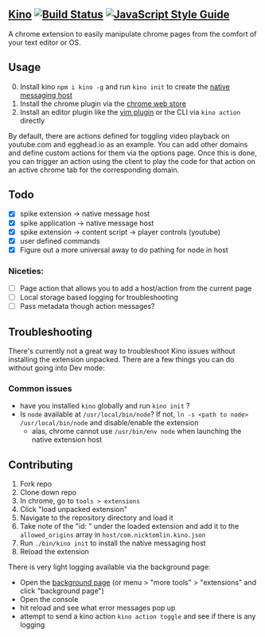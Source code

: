 [Kino](https://www.wired.com/2011/11/1107wireless-remote-control/) [![Build Status](https://travis-ci.org/NickTomlin/kino.svg?branch=master)](https://travis-ci.org/NickTomlin/kino) [![JavaScript Style Guide](https://img.shields.io/badge/code_style-standard-brightgreen.svg)](https://standardjs.com)
---
A chrome extension to easily manipulate chrome pages from the comfort of your text editor or OS.

Usage
---

0. Install kino `npm i kino -g` and run `kino init` to create the [native messaging host](https://developer.chrome.com/apps/nativeMessaging#native-messaging-host)
1. Install the chrome plugin via the [chrome web store](https://chrome.google.com/webstore/detail/kino/gfonelhapmmnblbnniimhkdmnlopaabm)
2. Install an editor plugin like the [vim plugin](https://github.com/nicktomlin/kino.vim) or the CLI via `kino action` directly

By default, there are actions defined for toggling video playback on youtube.com and egghead.io as an example. You can add other domains and define custom actions for them via the options page. Once this is done, you can trigger an action using the client to play the code for that action on an active chrome tab for the corresponding domain.

Todo
---

- [x] spike extension -> native message host
- [x] spike application -> native message host
- [x] spike extension -> content script -> player controls (youtube)
- [x] user defined commands
- [x] Figure out a more universal away to do pathing for node in host

### Niceties:

- [ ] Page action that allows you to add a host/action from the current page
- [ ] Local storage based logging for troubleshooting
- [ ] Pass metadata though action messages?

Troubleshooting
---

There's currently not a great way to troubleshoot Kino issues without installing the extension unpacked. There are a few things you can do without going into Dev mode:

### Common issues

- have you installed `kino` globally and run `kino init` ?
- Is `node` available at `/usr/local/bin/node`? If not, `ln -s <path to node> /usr/local/bin/node` and disable/enable the extension
  - alas, chrome cannot use `/usr/bin/env node` when launching the native extension host

Contributing
---

1. Fork repo
2. Clone down repo
2. In chrome, go to `tools > extensions`
3. Click "load unpacked extension"
4. Navigate to the repository directory and load it
5. Take note of the "id: <string>" under the loaded extension and add it to the `allowed_origins` array in `host/com.nicktomlin.kino.json`
5. Run `./bin/kino init` to install the native messaging host
6. Reload the extension

There is very light logging available via the background page:

- Open the [background page](chrome-extension://gfonelhapmmnblbnniimhkdmnlopaabm/_generated_background_page.html) (or menu > "more tools" > "extensions" and click "background page")
- Open the console
- hit reload and see what error messages pop up
- attempt to send a kino action `kino action toggle` and see if there is any logging
